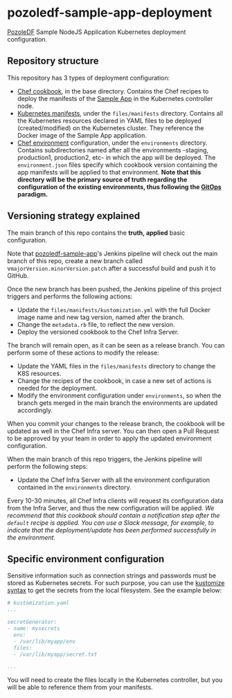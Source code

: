 # pozoledf-sample-app-deployment

[PozoleDF](https://github.com/kuritsu/pozoledf) Sample NodeJS Application Kubernetes deployment configuration.

## Repository structure

This repository has 3 types of deployment configuration:

- [Chef cookbook](https://docs.chef.io/cookbooks/), in the base directory. Contains the Chef recipes
  to deploy the manifests of the [Sample App](https://github.com/kuritsu/pozoledf-sample-app) in the Kubernetes controller node.
- [Kubernetes manifests](https://kubernetes.io/docs/concepts/cluster-administration/manage-deployment/),
  under the `files/manifests` directory. Contains all the Kubernetes resources declared in YAML files
  to be deployed (created/modified) on the Kubernetes cluster. They reference the Docker image of
  the Sample App application.
- [Chef environment](https://docs.chef.io/environments/) configuration, under the `environments` directory.
  Contains subdirectories named after all the environments -staging, production1, production2, etc-
  in which the app will be deployed. The `environment.json` files specify which cookbook version
  containing the app manifests will be applied to that environment.
  **Note that this directory will be the primary source of truth regarding the configuration of
  the existing environments, thus following the
  [GitOps](https://www.cloudbees.com/gitops/what-is-gitops) paradigm.**

## Versioning strategy explained

The main branch of this repo contains the **truth, applied** basic configuration.

Note that [pozoledf-sample-app](https://github.com/kuritsu/pozoledf-sample-app)'s Jenkins pipeline
will check out the main branch of this repo, create a new branch called
v`majorVersion.minorVersion.patch` after a successful build and push it to GitHub.

Once the new branch has been pushed, the Jenkins pipeline of this project triggers and performs
the following actions:
- Update the `files/manifests/kustomization.yml` with the full Docker image name and new tag version,
  named after the branch.
- Change the `metadata.rb` file, to reflect the new version.
- Deploy the versioned cookbook to the Chef Infra Server.

The branch will remain open, as it can be seen as a release branch. You can perform some of these
actions to modify the release:
- Update the YAML files in the `files/manifests` directory to change the K8S resources.
- Change the recipes of the cookbook, in case a new set of actions is needed for the deployment.
- Modify the environment configuration under `environments`, so when the branch gets merged in
  the main branch the environments are updated accordingly.

When you commit your changes to the release branch, the cookbook will be updated as well in the
Chef Infra server. You can then open a Pull Request to be approved by your team in order to apply the
updated environment configuration.

When the main branch of this repo triggers, the Jenkins pipeline will perform the following steps:
- Update the Chef Infra Server with all the environment configuration contained in the
  `environments` directory.

Every 10-30 minutes, all Chef Infra clients will request its configuration data from the Infra Server,
and thus the new configuration will be applied. *We recommend that this cookbook should contain a notification
step after the `default` recipe is applied. You can use a Slack message, for example, to indicate that
the deployment/update has been performed successfully in the environment.*

## Specific environment configuration

Sensitive information such as connection strings and passwords must be stored as Kubernetes secrets.
For such purpose, you can use the [kustomize syntax](https://github.com/kubernetes-sigs/kustomize/blob/master/examples/secretGeneratorPlugin.md) to get the secrets from the local filesystem.
See the example below:

```yaml
# kustomization.yaml
...

secretGenerator:
- name: mysecrets
  env:
  - /var/lib/myapp/env
  files:
  - /var/lib/myapp/secret.txt

...
```
You will need to create the files locally in the Kubernetes controller, but you will be able to
reference them from your manifests.
